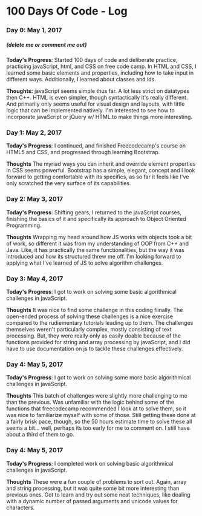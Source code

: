 # 100 Days Of Code - Log

### Day 0: May 1, 2017
##### (delete me or comment me out)

**Today's Progress**: Started 100 days of code and deliberate practice, practicing javaScript, html, and CSS on free code camp.
In HTML and CSS, I learned some basic elements and properties, including how to take input in different ways. Additionally, I learned about classes and ids. 

**Thoughts:** javaScript seems simple thus far. A lot less strict on datatypes then C++. HTML is even simpler, though syntactically it's really different. And primarily only seems useful for visual design and layouts, with little logic that can be implemented natively. I'm interested to see how to incorporate javaScript or jQuery w/ HTML to make things more interesting.


### Day 1: May 2, 2017

**Today's Progress**: I continued, and finished Freecodecamp's course on HTML5 and CSS, and progressed through learning Bootstrap.

**Thoughts** The myriad ways you can inherit and override element properties in CSS seems powerful. Bootstrap has a simple, elegant, concept and I look forward to getting comfortable with its specifics, as so far it feels like I've only scratched the very surface of its capabilities.

### Day 2: May 3, 2017

**Today's Progress**: Shifting gears, I returned to the javaScript courses, finishing the basics of it and specifically its approach to Object Oriented Programming.

**Thoughts** Wrapping my head around how JS works with objects took a bit of work, so different it was from my understanding of OOP from C++ and Java. Like, it has practically the same functionalities, but the way it was introduced and how its structured threw me off. I'm looking forward to applying what I've learned of JS to solve algorithm challenges.

### Day 3: May 4, 2017

**Today's Progress**: I got to work on solving some basic algorithmical challenges in javaScript.

**Thoughts** It was nice to find some challenge in this coding fiinally. The open-ended process of solving these challenges is a nice exercise compared to the rudiementary tutorials leading up to them. The challenges themselves weren't particularly complex, mostly consisting of text processing. But, they were really only as easily doable because of the functions provided for string and array processing by javaScript, and I did have to use documentation on js to tackle these challenges effectively.

### Day 4: May 5, 2017

**Today's Progress**: I got to work on solving some more basic algorithmical challenges in javaScript.

**Thoughts** This batch of challenges were slightly more challenging to me than the previous. Was unfamiliar with the logic behind some of the functions that freecodecamp recommended I look at to solve them, so it was nice to familiarize myself with some of those. Still getting these done at a fairly brisk pace, though, so the 50 hours estimate time to solve these all seems a bit... well, perhaps its too early for me to comment on. I still have about a third of them to go.

### Day 4: May 5, 2017

**Today's Progress**: I completed work on solving basic algorithmical challenges in javaScript.

**Thoughts** These were a fun couple of problems to sort out. Again, array and string processing, but it was quite some bit more interesting than previous ones. Got to learn and try out some neat techniques, like dealing with a dynamic number of passed arguments and unicode values for characters.
